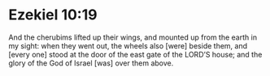 # Ezekiel 10:19

And the cherubims lifted up their wings, and mounted up from the earth in my sight: when they went out, the wheels also [were] beside them, and [every one] stood at the door of the east gate of the LORD’S house; and the glory of the God of Israel [was] over them above.